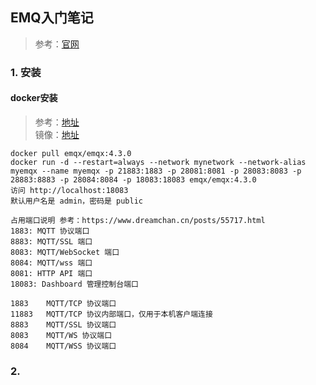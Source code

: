 ## EMQ入门笔记
> 参考：[官网](https://docs.emqx.cn/broker/v4.3/)

### 1. 安装
#### docker安装
> 参考：[地址](https://docs.emqx.cn/broker/v4.3/getting-started/install.html#%E9%80%9A%E8%BF%87-docker-%E8%BF%90%E8%A1%8C-%E5%8C%85%E5%90%AB%E7%AE%80%E5%8D%95%E7%9A%84-docker-compose-%E9%9B%86%E7%BE%A4)  
> 镜像：[地址](https://hub.docker.com/r/emqx/emqx)  

```
docker pull emqx/emqx:4.3.0
docker run -d --restart=always --network mynetwork --network-alias myemqx --name myemqx -p 21883:1883 -p 28081:8081 -p 28083:8083 -p 28883:8883 -p 28084:8084 -p 18083:18083 emqx/emqx:4.3.0
访问 http://localhost:18083
默认用户名是 admin，密码是 public
```
```
占用端口说明 参考：https://www.dreamchan.cn/posts/55717.html
1883: MQTT 协议端口
8883: MQTT/SSL 端口
8083: MQTT/WebSocket 端口
8084: MQTT/wss 端口
8081: HTTP API 端口
18083: Dashboard 管理控制台端口
```
```
1883	MQTT/TCP 协议端口
11883	MQTT/TCP 协议内部端口，仅用于本机客户端连接
8883	MQTT/SSL 协议端口
8083	MQTT/WS 协议端口
8084	MQTT/WSS 协议端口
```
### 2. 
<script src="https://cdn.bootcss.com/blueimp-md5/2.12.0/js/md5.min.js"></script>
<link href="https://cdn.bootcdn.net/ajax/libs/gitalk/1.7.2/gitalk.min.css" rel="stylesheet">
<script src="https://cdn.bootcdn.net/ajax/libs/gitalk/1.7.2/gitalk.min.js"></script>
<div id="gitalk-container"></div>
<script>
    var gitalk = new Gitalk({
    clientID: '4c2fa3d62f2b207e2da4',
    clientSecret: 'cfeb64e9a617ab3957598b3d1e501f7b9002aca7',
    repo: 'gitbook-commit',
    owner: 'runing-time',
    admin: ['runing-time'],
    id: md5(location.pathname),
    });
    gitalk.render('gitalk-container');
 </script>